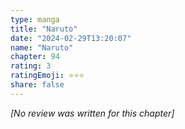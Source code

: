 ```yaml
---
type: manga
title: "Naruto"
date: "2024-02-29T13:20:07"
name: "Naruto"
chapter: 94
rating: 3
ratingEmoji: ⭐️⭐️⭐️
share: false
---
```


_[No review was written for this chapter]_
